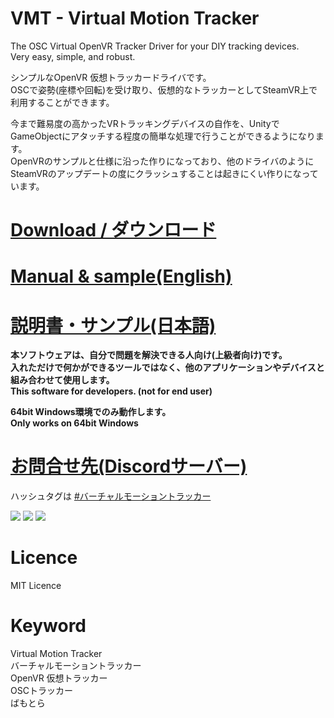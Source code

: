 # VMT - Virtual Motion Tracker
The OSC Virtual OpenVR Tracker Driver for your DIY tracking devices.  
Very easy, simple, and robust.  

シンプルなOpenVR 仮想トラッカードライバです。  
OSCで姿勢(座標や回転)を受け取り、仮想的なトラッカーとしてSteamVR上で利用することができます。  
  
今まで難易度の高かったVRトラッキングデバイスの自作を、UnityでGameObjectにアタッチする程度の簡単な処理で行うことができるようになります。  
OpenVRのサンプルと仕様に沿った作りになっており、他のドライバのようにSteamVRのアップデートの度にクラッシュすることは起きにくい作りになっています。  

# [Download / ダウンロード](https://github.com/gpsnmeajp/VirtualMotionTracker/releases)  
# [Manual & sample(English)](docs/note_en.md)
# [説明書・サンプル(日本語)](docs/note.md)

**本ソフトウェアは、自分で問題を解決できる人向け(上級者向け)です。**  
**入れただけで何かができるツールではなく、他のアプリケーションやデバイスと組み合わせて使用します。**  
**This software for developers. (not for end user)**  
  
**64bit Windows環境でのみ動作します。**  
**Only works on 64bit Windows**  

# [お問合せ先(Discordサーバー)](https://discord.gg/nGapSR7)
ハッシュタグは [#バーチャルモーショントラッカー](https://twitter.com/search?q=%23%E3%83%90%E3%83%BC%E3%83%81%E3%83%A3%E3%83%AB%E3%83%A2%E3%83%BC%E3%82%B7%E3%83%A7%E3%83%B3%E3%83%88%E3%83%A9%E3%83%83%E3%82%AB%E3%83%BC)

<img src="https://github.com/gpsnmeajp/VirtualMotionTracker/blob/master/docs/vmt_vr.png?raw=true"></img>
<img src="https://github.com/gpsnmeajp/VirtualMotionTracker/blob/master/docs/screen0.png?raw=true"></img>
<img src="https://github.com/gpsnmeajp/VirtualMotionTracker/blob/master/docs/Architecture.png?raw=true"></img>

# Licence
MIT Licence

# Keyword
Virtual Motion Tracker  
バーチャルモーショントラッカー    
OpenVR 仮想トラッカー  
OSCトラッカー  
ばもとら  
